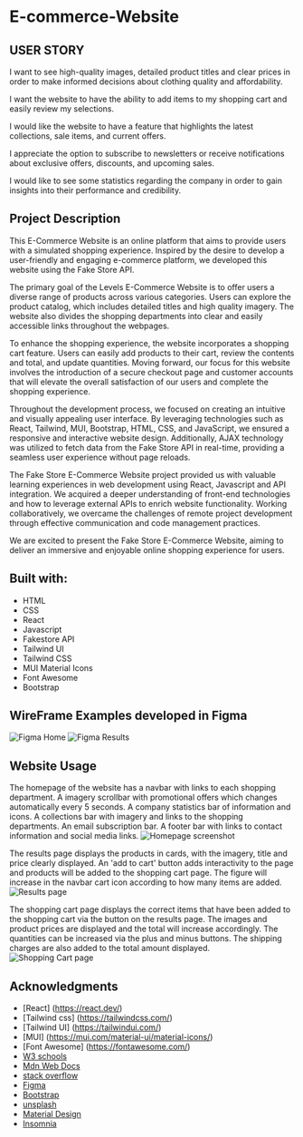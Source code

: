 # E-commerce-Website

## USER STORY
I want to see high-quality images, detailed product titles and clear prices in order to make informed decisions about clothing quality and affordability.

I want the website to have the ability to add items to my shopping cart and easily review my selections.

I would like the website to have a feature that highlights the latest collections, sale items, and current offers. 

I appreciate the option to subscribe to newsletters or receive notifications about exclusive offers, discounts, and upcoming sales.

I would like to see some statistics regarding the company in order to gain insights into their performance and credibility. 

## Project Description

This E-Commerce Website is an online platform that aims to provide users with a simulated shopping experience. Inspired by the desire to develop a user-friendly and engaging e-commerce platform, we developed this website using the Fake Store API.

The primary goal of the Levels E-Commerce Website is to offer users a diverse range of products across various categories. Users can explore the product catalog, which includes detailed titles and high quality imagery. The website also divides the shopping departments into clear and easily accessible links throughout the webpages.

To enhance the shopping experience, the website incorporates a shopping cart feature. Users can easily add products to their cart, review the contents and total, and update quantities. Moving forward, our focus for this website involves the introduction of a secure checkout page and customer accounts that will elevate the overall satisfaction of our users and complete the shopping experience. 

Throughout the development process, we focused on creating an intuitive and visually appealing user interface. By leveraging technologies such as React, Tailwind, MUI, Bootstrap, HTML, CSS, and JavaScript, we ensured a responsive and interactive website design. Additionally, AJAX technology was utilized to fetch data from the Fake Store API in real-time, providing a seamless user experience without page reloads.

The Fake Store E-Commerce Website project provided us with valuable learning experiences in web development using React, Javascript and API integration. We acquired a deeper understanding of front-end technologies and how to leverage external APIs to enrich website functionality. Working collaboratively, we overcame the challenges of remote project development through effective communication and code management practices.

We are excited to present the Fake Store E-Commerce Website, aiming to deliver an immersive and enjoyable online shopping experience for users.

## Built with:
* HTML
* CSS
* React 
* Javascript
* Fakestore API
* Tailwind UI
* Tailwind CSS
* MUI Material Icons
* Font Awesome
* Bootstrap

## WireFrame Examples developed in Figma

![Figma Home](https://i.postimg.cc/GhPMS84r/Figma-Home.png)
![Figma Results](https://i.postimg.cc/NjWQJH3b/Figma-Results.png)

## Website Usage
The homepage of the website has a navbar with links to each shopping department. A imagery scrollbar with promotional offers which changes automatically every 5 seconds. A company statistics bar of information and icons. A collections bar with imagery and links to the shopping departments. An email subscription bar. A footer bar with links to contact information and social media links.
![Homepage screenshot](https://i.postimg.cc/K8xmdMQ5/Homepage.png)

The results page displays the products in cards, with the imagery, title and price clearly displayed. An 'add to cart' button adds interactivity to the page and products will be added to the shopping cart page. The figure will increase in the navbar cart icon according to how many items are added.
![Results page](https://i.postimg.cc/vZrCw2D1/Resultspage.png)

The shopping cart page displays the correct items that have been added to the shopping cart via the button on the results page. The images and product prices are displayed and the total will increase accordingly. The quantities can  be increased via the plus and minus buttons. The shipping charges are also added to the total amount displayed. 
![Shopping Cart page](https://i.postimg.cc/kGkMzYG1/Shoppingcart.png)

## Acknowledgments
* [React] (https://react.dev/)
* [Tailwind css] (https://tailwindcss.com/)
* [Tailwind UI] (https://tailwindui.com/)
* [MUI] (https://mui.com/material-ui/material-icons/)
* [Font Awesome] (https://fontawesome.com/)
* [W3 schools](https://www.w3schools.com)
* [Mdn Web Docs](https://developer.mozilla.org/en-US/docs/Web/JavaScript)
* [stack overflow](https://stackoverflow.com/)
* [Figma](https://www.figma.com)
* [Bootstrap](https://getbootstrap.com/)
* [unsplash](https://unsplash.com/photos/hgGplX3PFBg)
* [Material Design](https://m2.material.io/design/color/the-color-system.html#tools-for-picking-colors)
* [Insomnia](https://insomnia.rest/)


